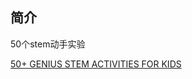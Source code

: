## 简介

50个stem动手实验

[50+ GENIUS STEM ACTIVITIES FOR KIDS
](https://thestemlaboratory.com/stem-activities-for-kids/)